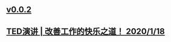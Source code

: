 ## [v0.0.2](https://github.com/littleflute/yxTed/edit/master/README.md)
## [TED演讲 | 改善工作的快乐之道！ 2020/1/18](https://mp.weixin.qq.com/s/X8GV8vr7PiQR9ze1nFQXNg)
